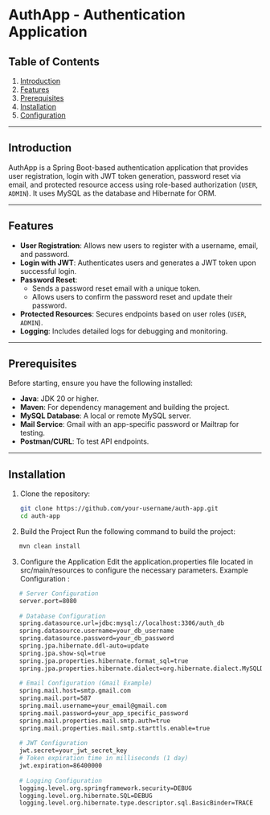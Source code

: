 # AuthApp - Authentication Application

## Table of Contents
1. [Introduction](#introduction)
2. [Features](#features)
3. [Prerequisites](#prerequisites)
4. [Installation](#installation)
5. [Configuration](#configuration)

---

## Introduction

AuthApp is a Spring Boot-based authentication application that provides user registration, login with JWT token generation, password reset via email, and protected resource access using role-based authorization (`USER`, `ADMIN`). It uses MySQL as the database and Hibernate for ORM.

---

## Features

- **User Registration**: Allows new users to register with a username, email, and password.
- **Login with JWT**: Authenticates users and generates a JWT token upon successful login.
- **Password Reset**: 
  - Sends a password reset email with a unique token.
  - Allows users to confirm the password reset and update their password.
- **Protected Resources**: Secures endpoints based on user roles (`USER`, `ADMIN`).
- **Logging**: Includes detailed logs for debugging and monitoring.

---

## Prerequisites

Before starting, ensure you have the following installed:

- **Java**: JDK 20 or higher.
- **Maven**: For dependency management and building the project.
- **MySQL Database**: A local or remote MySQL server.
- **Mail Service**: Gmail with an app-specific password or Mailtrap for testing.
- **Postman/CURL**: To test API endpoints.

---

## Installation

1. Clone the repository:
   ```bash
   git clone https://github.com/your-username/auth-app.git
   cd auth-app
2. Build the Project
Run the following command to build the project:
 ```bash
    mvn clean install
 ```
3. Configure the Application
Edit the application.properties file located in src/main/resources to configure the necessary parameters.
Example Configuration :
 ```bash
    # Server Configuration
    server.port=8080
    
    # Database Configuration
    spring.datasource.url=jdbc:mysql://localhost:3306/auth_db
    spring.datasource.username=your_db_username
    spring.datasource.password=your_db_password
    spring.jpa.hibernate.ddl-auto=update
    spring.jpa.show-sql=true
    spring.jpa.properties.hibernate.format_sql=true
    spring.jpa.properties.hibernate.dialect=org.hibernate.dialect.MySQLDialect
    
    # Email Configuration (Gmail Example)
    spring.mail.host=smtp.gmail.com
    spring.mail.port=587
    spring.mail.username=your_email@gmail.com
    spring.mail.password=your_app_specific_password
    spring.mail.properties.mail.smtp.auth=true
    spring.mail.properties.mail.smtp.starttls.enable=true
    
    # JWT Configuration
    jwt.secret=your_jwt_secret_key
    # Token expiration time in milliseconds (1 day)
    jwt.expiration=86400000 
    
    # Logging Configuration
    logging.level.org.springframework.security=DEBUG
    logging.level.org.hibernate.SQL=DEBUG
    logging.level.org.hibernate.type.descriptor.sql.BasicBinder=TRACE
 ```
